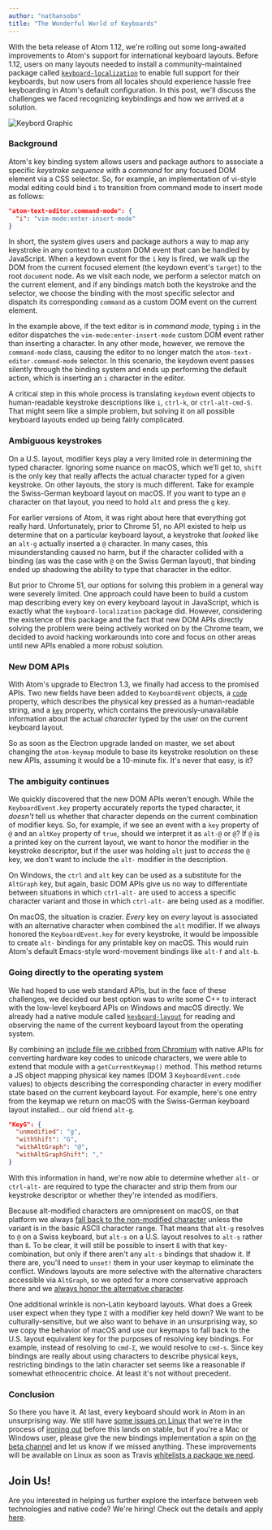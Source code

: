```yaml
---
author: "nathansobo"
title: "The Wonderful World of Keyboards"
---
```


With the beta release of Atom 1.12, we're rolling out some long-awaited improvements to Atom's support for international keyboard layouts. Before 1.12, users on many layouts needed to install a community-maintained package called [`keyboard-localization`](/packages/keyboard-localization) to enable full support for their keyboards, but now users from all locales should experience hassle free keyboarding in Atom's default configuration. In this post, we'll discuss the challenges we faced recognizing keybindings and how we arrived at a solution.

![Keybord Graphic](/assets/images/blog.atom.io/img/posts/world-of-keyboards.png)

<!--more-->

### Background

Atom's key binding system allows users and package authors to associate a specific _keystroke sequence_ with a _command_ for any focused DOM element via a CSS selector. So, for example, an implementation of vi-style modal editing could bind `i` to transition from command mode to insert mode as follows:

```json
"atom-text-editor.command-mode": {
  "i": "vim-mode:enter-insert-mode"
}
```

In short, the system gives users and package authors a way to map any keystroke in any context to a custom DOM event that can be handled by JavaScript. When a keydown event for the `i` key is fired, we walk up the DOM from the current focused element (the keydown event's `target`) to the root `document` node. As we visit each node, we perform a selector match on the current element, and if any bindings match both the keystroke and the selector, we choose the binding with the most specific selector and dispatch its corresponding `command` as a custom DOM event on the current element.

In the example above, if the text editor is in _command mode_, typing `i` in the editor dispatches the `vim-mode:enter-insert-mode` custom DOM event rather than inserting a character. In any other mode, however, we remove the `command-mode` class, causing the editor to no longer match the `atom-text-editor.command-mode` selector. In this scenario, the keydown event passes silently through the binding system and ends up performing the default action, which is inserting an `i` character in the editor.

A critical step in this whole process is translating `keydown` event objects to human-readable keystroke descriptions like `i`, `ctrl-k`, or `ctrl-alt-cmd-S`. That might seem like a simple problem, but solving it on all possible keyboard layouts ended up being fairly complicated.

### Ambiguous keystrokes

On a U.S. layout, modifier keys play a very limited role in determining the typed character. Ignoring some nuance on macOS, which we'll get to, `shift` is the only key that really affects the actual character typed for a given keystroke. On other layouts, the story is much different. Take for example the Swiss-German keyboard layout on macOS. If you want to type an `@` character on that layout, you need to hold `alt` and press the `g` key.

For earlier versions of Atom, it was right about here that everything got really hard. Unfortunately, prior to Chrome 51, no API existed to help us determine that on a particular keyboard layout, a keystroke that _looked_ like an `alt-g` actually inserted a `@` character. In many cases, this misunderstanding caused no harm, but if the character collided with a binding (as was the case with `@` on the Swiss German layout), that binding ended up shadowing the ability to type that character in the editor.

But prior to Chrome 51, our options for solving this problem in a general way were severely limited. One approach could have been to build a custom map describing every key on every keyboard layout in JavaScript, which is exactly what the `keyboard-localization` package did. However, considering the existence of this package and the fact that new DOM APIs directly solving the problem were being actively worked on by the Chrome team, we decided to avoid hacking workarounds into core and focus on other areas until new APIs enabled a more robust solution.

### New DOM APIs

With Atom's upgrade to Electron 1.3, we finally had access to the promised APIs. Two new fields have been added to `KeyboardEvent` objects, a [`code`](https://developer.mozilla.org/en-US/docs/Web/API/KeyboardEvent/code) property, which describes the physical key pressed as a human-readable string, and a [`key`](https://developer.mozilla.org/en-US/docs/Web/API/KeyboardEvent/key) property, which contains the previously-unavailable information about the actual _character_ typed by the user on the current keyboard layout.

So as soon as the Electron upgrade landed on master, we set about changing the `atom-keymap` module to base its keystroke resolution on these new APIs, assuming it would be a 10-minute fix. It's never that easy, is it?

### The ambiguity continues

We quickly discovered that the new DOM APIs weren't enough. While the `KeyboardEvent.key` property accurately reports the typed character, it _doesn't_ tell us whether that character depends on the current combination of modifier keys. So, for example, if we see an event with a `key` property of `@` and an `altKey` property of `true`, should we interpret it as `alt-@` or `@`? If `@` is a printed key on the current layout, we want to honor the modifier in the keystroke descriptor, but if the user was holding `alt` just to _access_ the `@` key, we don't want to include the `alt-` modifier in the description.

On Windows, the `ctrl` and `alt` key can be used as a substitute for the `AltGraph` key, but again, basic DOM APIs give us no way to differentiate between situations in which `ctrl-alt-` are used to access a specific character variant and those in which `ctrl-alt-` are being used as a modifier.

On macOS, the situation is crazier. _Every_ key on _every_ layout is associated with an alternative character when combined the `alt` modifier. If we always honored the `KeyboardEvent.key` for every keystroke, it would be impossible to create `alt-` bindings for any printable key on macOS. This would ruin Atom's default Emacs-style word-movement bindings like `alt-f` and `alt-b`.

### Going directly to the operating system

We had hoped to use web standard APIs, but in the face of these challenges, we decided our best option was to write some C++ to interact with the low-level keyboard APIs on Windows and macOS directly. We already had a native module called [`keyboard-layout`](https://github.com/atom/keyboard-layout) for reading and observing the name of the current keyboard layout from the operating system.

By combining an [include file we cribbed from Chromium](https://github.com/atom/keyboard-layout/blob/4070a66f4e2712cccf226c4464a9c984f5365d6f/chrome_headers/keycode_converter_data.inc) with native APIs for converting hardware key codes to unicode characters, we were able to extend that module with a `getCurrentKeymap()` method. This method returns a JS object mapping physical key names (DOM 3 `KeyboardEvent.code` values) to objects describing the corresponding character in every modifier state based on the current keyboard layout. For example, here's one entry from the keymap we return on macOS with the Swiss-German keyboard layout installed… our old friend `alt-g`.

```json
"KeyG": {
  "unmodified": "g",
  "withShift": "G",
  "withAltGraph": "@",
  "withAltGraphShift": "‚"
}
```

With this information in hand, we're now able to determine whether `alt-` or `ctrl-alt-` are required to type the character and strip them from our keystroke descriptor or whether they're intended as modifiers.

Because alt-modified characters are omnipresent on macOS, on that platform we always [fall back to the non-modified character](https://github.com/atom/atom-keymap/blob/d70d346abfff57f6892faf2030990683cbb6802b/src/helpers.coffee#L125-L136) unless the variant is in the basic ASCII character range. That means that `alt-g` resolves to `@` on a Swiss keyboard, but `alt-s` on a U.S. layout resolves to `alt-s` rather than `ß`. To be clear, it will still be possible to insert `ß` with that key-combination, but only if there aren't any `alt-s` bindings that shadow it. If there are, you'll need to `unset!` them in your user keymap to eliminate the conflict. Windows layouts are more selective with the alternative characters accessible via `AltGraph`, so we opted for a more conservative approach there and we [always honor the alternative character](https://github.com/atom/atom-keymap/blob/d70d346abfff57f6892faf2030990683cbb6802b/src/helpers.coffee#L137-L149).

One additional wrinkle is non-Latin keyboard layouts. What does a Greek user expect when they type `Σ` with a modifier key held down? We want to be culturally-sensitive, but we also want to behave in an unsurprising way, so we copy the behavior of macOS and use our keymaps to fall back to the U.S. layout equivalent key for the purposes of resolving key bindings. For example, instead of resolving to `cmd-Σ`, we would resolve to `cmd-s`. Since key bindings are really about using characters to describe physical keys, restricting bindings to the latin character set seems like a reasonable if somewhat ethnocentric choice. At least it's not without precedent.

### Conclusion

So there you have it. At last, every keyboard should work in Atom in an unsurprising way. We still have [some issues on Linux](https://github.com/atom/atom/issues/12951) that we're in the process of [ironing out](https://github.com/atom/atom/pull/12985) before this lands on stable, but if you're a Mac or Windows user, please give the new bindings implementation a spin on [the beta channel](/beta) and let us know if we missed anything. These improvements will be available on Linux as soon as Travis [whitelists a package we need](https://github.com/travis-ci/apt-package-whitelist/issues/3434).

## Join Us!

Are you interested in helping us further explore the interface between web technologies and native code? We're hiring! Check out the details and apply [here](https://jobs.lever.co/github/baaa9a2c-c249-4d06-b73f-e9bee1a3d147).
